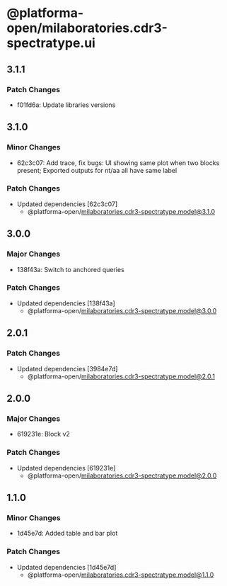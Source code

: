 # @platforma-open/milaboratories.cdr3-spectratype.ui

## 3.1.1

### Patch Changes

- f01fd6a: Update libraries versions

## 3.1.0

### Minor Changes

- 62c3c07: Add trace, fix bugs: UI showing same plot when two blocks present; Exported outputs for nt/aa all have same label

### Patch Changes

- Updated dependencies [62c3c07]
  - @platforma-open/milaboratories.cdr3-spectratype.model@3.1.0

## 3.0.0

### Major Changes

- 138f43a: Switch to anchored queries

### Patch Changes

- Updated dependencies [138f43a]
  - @platforma-open/milaboratories.cdr3-spectratype.model@3.0.0

## 2.0.1

### Patch Changes

- Updated dependencies [3984e7d]
  - @platforma-open/milaboratories.cdr3-spectratype.model@2.0.1

## 2.0.0

### Major Changes

- 619231e: Block v2

### Patch Changes

- Updated dependencies [619231e]
  - @platforma-open/milaboratories.cdr3-spectratype.model@2.0.0

## 1.1.0

### Minor Changes

- 1d45e7d: Added table and bar plot

### Patch Changes

- Updated dependencies [1d45e7d]
  - @platforma-open/milaboratories.cdr3-spectratype.model@1.1.0

